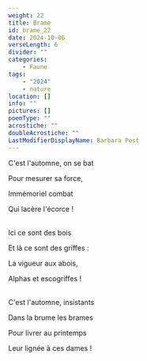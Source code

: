 ```yaml
---
weight: 22
title: Brame
id: brame_22
date: 2024-10-06
verseLength: 6
divider: ""
categories:
    - Faune
tags:
    - "2024"
    - nature
location: []
info: ""
pictures: []
poemType: ""
acrostiche: ""
doubleAcrostiche: ""
LastModifierDisplayName: Barbara Post
---
```

C'est l'automne, on se bat

Pour mesurer sa force,

Immémoriel combat

Qui lacère l'écorce !

 \
Ici ce sont des bois

Et là ce sont des griffes :

La vigueur aux abois,

Alphas et escogriffes !

 \
C'est l'automne, insistants

Dans la brume les brames

Pour livrer au printemps

Leur lignée à ces dames !

